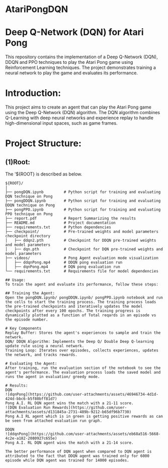 # AtariPongDQN
# Deep Q-Network (DQN) for Atari Pong
This repository contains the implementation of a Deep Q-Network (DQN), DDQN and PPO techniques to play the Atari Pong game using Reinforcement Learning techniques. The project demonstrates training a neural network to play the game and evaluates its performance.

# Introduction:
This project aims to create an agent that can play the Atari Pong game using the Deep Q-Network (DQN) algorithm. The DQN algorithm combines Q-Learning with deep neural networks and experience replay to handle high-dimensional input spaces, such as game frames.

# Project Structure:
## (1)Root:
The '${ROOT} is described as below.

```plaintext
${ROOT}/
│
├── pongDQN.ipynb         # Python script for training and evaluating DQN technique on Pong
├── pongDDQN.ipynb        # Python script for training and evaluating DDQN technique on Pong
├── pongPPO.ipynb         # Python script for training and evaluating PPO technique on Pong
├── report.pdf            # Report Summarizing the results
├── README.md             # Project documentation
├── requirements.txt      # Python dependencies
├── checkpoint/           # Pre-trained weights and model parameters checkpoint directory
│   ├── ddqn2.pth         # Checkpoint for DDQN pre-trained weights and model parameters
│   ├── dqn.pth           # Checkpoint for DQN pre-trained weights and model parameters
├── videos/               # Pong Agent evaluation mode visualization 
│   ├── ddqnPong.mp4      # DDQN pong evaluation run
│   ├── dqnPong.mp4       # DQN pong evaluation run
└── requirements.txt      # Requirements file for model dependencies

## Usage:
To train the agent and evaluate its performance, follow these steps:

## Training the Agent:
Open the pongDQN.ipynb/ pongDDQN.ipynb/ pongPPO.ipynb notebook and run the cells to start the training process. The training process loads the pre-trained checkpoints and iteratively updates the model checkpoints after every 100 epochs. The training progress is dynamically plotted as a function of Total reqards in an episode vs the episode number.

# Key Components
Replay Buffer: Stores the agent's experiences to sample and train the network.
DQN/ DDQN Algorithm: Implements the Deep Q/ Double Deep Q-learning update rule using a neural network.
Training Loop: Iterates over episodes, collects experiences, updates the network, and tracks rewards.

# Evaluating the Agent:
After training, run the evaluation section of the notebook to see the agent's performance. The evaluation process loads the saved model and runs the agent in evaluation/ greedy mode.

# Results:
DQN
![dqnPong](https://github.com/user-attachments/assets/46946734-4d1d-424d-bbc6-b5f80bff81d7)
Pong A.I. RL DQN agent wins the match with a 21-11 score. 
![DQN Evaluation Run Rewards](https://github.com/user-attachments/assets/d131845a-2731-489b-9212-b65df96b7730)
Pong A.I RL agent which is in green is getting positive rewards as can be seen from attached evaluation run graph.

DDQN
![ddqnPong](https://github.com/user-attachments/assets/eb68a516-5668-4c2e-a182-2080927c655e)
Pong A.I. RL DQN agent wins the match with a 21-14 score. 

The better performance of DQN agent when compared to DQN agent is attributed to the fact that DDQN agent was trained only for 6000 episode while DQN agent was trained for 14000 episodes.

